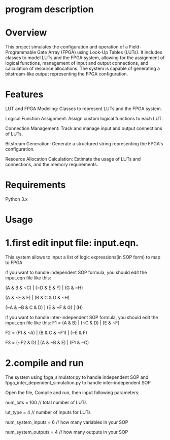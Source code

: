 # program description
# Overview
This project simulates the configuration and operation of a Field-Programmable Gate Array (FPGA) using Look-Up Tables (LUTs). It includes classes to model LUTs and the FPGA system, allowing for the assignment of logical functions, management of input and output connections, and calculation of resource allocations. The system is capable of generating a bitstream-like output representing the FPGA configuration.

# Features
LUT and FPGA Modeling: Classes to represent LUTs and the FPGA system.

Logical Function Assignment: Assign custom logical functions to each LUT.

Connection Management: Track and manage input and output connections of LUTs.

Bitstream Generation: Generate a structured string representing the FPGA's configuration.

Resource Allocation Calculation: Estimate the usage of LUTs and connections, and the memory requirements.

# Requirements
Python 3.x

# Usage
# 1.first edit input file: input.eqn. 

This system allows to input a list of logic expressions(in SOP form) to map to FPGA

if you want to handle independent SOP formula, you should edit the input.eqn file like this:

(A & B & ~C) | (~D & E & F) | (G & ~H)

(A & ~E & F) | (B & C & D & ~H)

(~A & ~B & C & D) | (E & ~F & G) | (H)

if you want to handle inter-independent SOP formula, you should edit the input.eqn file like this:
F1 = (A & B) | (~C & D) | (E & ~F)

F2 = (F1 & ~A) | (B & C & ~F1) | (~E & F)

F3 = (~F2 & D) | (A & ~B & E) | (F1 & ~C)

# 2.compile and run
The system using fpga_simulator.py to handle independent SOP and fpga_inter_dependent_simulation.py to handle inter-independent SOP

Open the file, Compile and run, then input following parameters:

num_luts = 100             // total number of LUTs

lut_type = 4               // number of inputs for LUTs

num_system_inputs = 6      // how many variables in your SOP

num_system_outputs = 4     // how many outputs in your SOP
